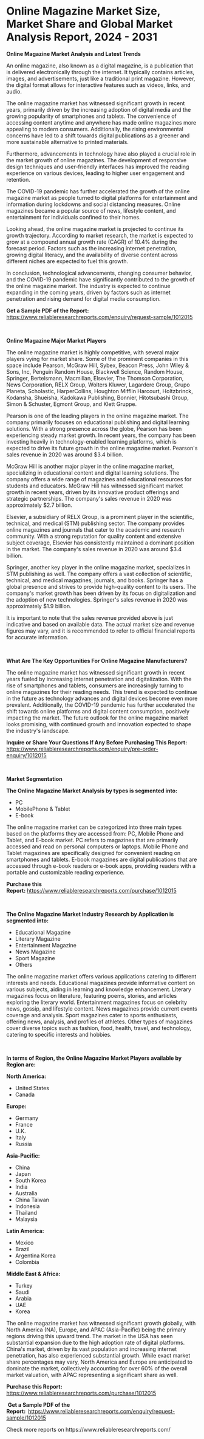 <p><h1>Online Magazine Market Size, Market Share and Global Market Analysis Report, 2024 - 2031</h1></p><p><strong>Online Magazine Market Analysis and Latest Trends</strong></p>
<p><p>An online magazine, also known as a digital magazine, is a publication that is delivered electronically through the internet. It typically contains articles, images, and advertisements, just like a traditional print magazine. However, the digital format allows for interactive features such as videos, links, and audio.</p><p>The online magazine market has witnessed significant growth in recent years, primarily driven by the increasing adoption of digital media and the growing popularity of smartphones and tablets. The convenience of accessing content anytime and anywhere has made online magazines more appealing to modern consumers. Additionally, the rising environmental concerns have led to a shift towards digital publications as a greener and more sustainable alternative to printed materials.</p><p>Furthermore, advancements in technology have also played a crucial role in the market growth of online magazines. The development of responsive design techniques and user-friendly interfaces has improved the reading experience on various devices, leading to higher user engagement and retention.</p><p>The COVID-19 pandemic has further accelerated the growth of the online magazine market as people turned to digital platforms for entertainment and information during lockdowns and social distancing measures. Online magazines became a popular source of news, lifestyle content, and entertainment for individuals confined to their homes.</p><p>Looking ahead, the online magazine market is projected to continue its growth trajectory. According to market research, the market is expected to grow at a compound annual growth rate (CAGR) of 10.4% during the forecast period. Factors such as the increasing internet penetration, growing digital literacy, and the availability of diverse content across different niches are expected to fuel this growth.</p><p>In conclusion, technological advancements, changing consumer behavior, and the COVID-19 pandemic have significantly contributed to the growth of the online magazine market. The industry is expected to continue expanding in the coming years, driven by factors such as internet penetration and rising demand for digital media consumption.</p></p>
<p><strong>Get a Sample PDF of the Report:&nbsp;</strong> <a href="https://www.reliableresearchreports.com/enquiry/request-sample/1012015">https://www.reliableresearchreports.com/enquiry/request-sample/1012015</a></p>
<p>&nbsp;</p>
<p><strong>Online Magazine Major Market Players</strong></p>
<p><p>The online magazine market is highly competitive, with several major players vying for market share. Some of the prominent companies in this space include Pearson, McGraw Hill, Sybex, Beacon Press, John Wiley & Sons, Inc, Penguin Random House, Blackwell Science, Random House, Springer, Bertelsmann, Macmillan, Elsevier, The Thomson Corporation, News Corporation, RELX Group, Wolters Kluwer, Lagardere Group, Grupo Planeta, Scholastic, HarperCollins, Houghton Mifflin Harcourt, Holtzbrinck, Kodansha, Shueisha, Kadokawa Publishing, Bonnier, Hitotsubashi Group, Simon & Schuster, Egmont Group, and Klett Gruppe.</p><p>Pearson is one of the leading players in the online magazine market. The company primarily focuses on educational publishing and digital learning solutions. With a strong presence across the globe, Pearson has been experiencing steady market growth. In recent years, the company has been investing heavily in technology-enabled learning platforms, which is expected to drive its future growth in the online magazine market. Pearson's sales revenue in 2020 was around $3.4 billion.</p><p>McGraw Hill is another major player in the online magazine market, specializing in educational content and digital learning solutions. The company offers a wide range of magazines and educational resources for students and educators. McGraw Hill has witnessed significant market growth in recent years, driven by its innovative product offerings and strategic partnerships. The company's sales revenue in 2020 was approximately $2.7 billion.</p><p>Elsevier, a subsidiary of RELX Group, is a prominent player in the scientific, technical, and medical (STM) publishing sector. The company provides online magazines and journals that cater to the academic and research community. With a strong reputation for quality content and extensive subject coverage, Elsevier has consistently maintained a dominant position in the market. The company's sales revenue in 2020 was around $3.4 billion.</p><p>Springer, another key player in the online magazine market, specializes in STM publishing as well. The company offers a vast collection of scientific, technical, and medical magazines, journals, and books. Springer has a global presence and strives to provide high-quality content to its users. The company's market growth has been driven by its focus on digitalization and the adoption of new technologies. Springer's sales revenue in 2020 was approximately $1.9 billion.</p><p>It is important to note that the sales revenue provided above is just indicative and based on available data. The actual market size and revenue figures may vary, and it is recommended to refer to official financial reports for accurate information.</p></p>
<p>&nbsp;</p>
<p><strong>What Are The Key Opportunities For Online Magazine Manufacturers?</strong></p>
<p><p>The online magazine market has witnessed significant growth in recent years fueled by increasing internet penetration and digitalization. With the rise of smartphones and tablets, consumers are increasingly turning to online magazines for their reading needs. This trend is expected to continue in the future as technology advances and digital devices become even more prevalent. Additionally, the COVID-19 pandemic has further accelerated the shift towards online platforms and digital content consumption, positively impacting the market. The future outlook for the online magazine market looks promising, with continued growth and innovation expected to shape the industry's landscape.</p></p>
<p><strong>Inquire or Share Your Questions If Any Before Purchasing This Report:</strong> <a href="https://www.reliableresearchreports.com/enquiry/pre-order-enquiry/1012015">https://www.reliableresearchreports.com/enquiry/pre-order-enquiry/1012015</a></p>
<p>&nbsp;</p>
<p><strong>Market Segmentation</strong></p>
<p><strong>The Online Magazine Market Analysis by types is segmented into:</strong></p>
<p><ul><li>PC</li><li>MobilePhone & Tablet</li><li>E-book</li></ul></p>
<p><p>The online magazine market can be categorized into three main types based on the platforms they are accessed from: PC, Mobile Phone and Tablet, and E-book market. PC refers to magazines that are primarily accessed and read on personal computers or laptops. Mobile Phone and Tablet magazines are specifically designed for convenient reading on smartphones and tablets. E-book magazines are digital publications that are accessed through e-book readers or e-book apps, providing readers with a portable and customizable reading experience.</p></p>
<p><strong>Purchase this Report:&nbsp;</strong><a href="https://www.reliableresearchreports.com/purchase/1012015">https://www.reliableresearchreports.com/purchase/1012015</a></p>
<p>&nbsp;</p>
<p><strong>The Online Magazine Market Industry Research by Application is segmented into:</strong></p>
<p><ul><li>Educational Magazine</li><li>Literary Magazine</li><li>Entertainment Magazine</li><li>News Magazine</li><li>Sport Magazine</li><li>Others</li></ul></p>
<p><p>The online magazine market offers various applications catering to different interests and needs. Educational magazines provide informative content on various subjects, aiding in learning and knowledge enhancement. Literary magazines focus on literature, featuring poems, stories, and articles exploring the literary world. Entertainment magazines focus on celebrity news, gossip, and lifestyle content. News magazines provide current events coverage and analysis. Sport magazines cater to sports enthusiasts, offering news, analysis, and profiles of athletes. Other types of magazines cover diverse topics such as fashion, food, health, travel, and technology, catering to specific interests and hobbies.</p></p>
<p>&nbsp;</p>
<p><strong>In terms of Region, the Online Magazine Market Players available by Region are:</strong></p>
<p>
    <p> <strong> North America: </strong>
        <ul>
            <li>United States</li>
            <li>Canada</li>
        </ul>
        </p> 
    <p> <strong> Europe: </strong>
        <ul>
            <li>Germany</li>
            <li>France</li>
            <li>U.K.</li>
            <li>Italy</li>
            <li>Russia</li>
        </ul>
        </p> 
    <p> <strong> Asia-Pacific: </strong>
        <ul>
            <li>China</li>
            <li>Japan</li>
            <li>South Korea</li>
            <li>India</li>
            <li>Australia</li>
            <li>China Taiwan</li>
            <li>Indonesia</li>
            <li>Thailand</li>
            <li>Malaysia</li>
        </ul>
        </p> 
    <p> <strong> Latin America: </strong>
        <ul>
            <li>Mexico</li>
            <li>Brazil</li>
            <li>Argentina Korea</li>
            <li>Colombia</li>
        </ul>
        </p> 
    <p> <strong> Middle East & Africa: </strong>
        <ul>
            <li>Turkey</li>
            <li>Saudi</li>
            <li>Arabia</li>
            <li>UAE</li>
            <li>Korea</li>
        </ul>
    </p>
    </p>
<p><p>The online magazine market has witnessed significant growth globally, with North America (NA), Europe, and APAC (Asia-Pacific) being the primary regions driving this upward trend. The market in the USA has seen substantial expansion due to the high adoption rate of digital platforms. China's market, driven by its vast population and increasing internet penetration, has also experienced substantial growth. While exact market share percentages may vary, North America and Europe are anticipated to dominate the market, collectively accounting for over 60% of the overall market valuation, with APAC representing a significant share as well.</p></p>
<p><strong>Purchase this Report: </strong><a href="https://www.reliableresearchreports.com/purchase/1012015">https://www.reliableresearchreports.com/purchase/1012015</a></p>
<p>&nbsp;<strong>Get a Sample PDF of the Report:&nbsp;&nbsp;</strong><a href="https://www.reliableresearchreports.com/enquiry/request-sample/1012015">https://www.reliableresearchreports.com/enquiry/request-sample/1012015</a></p>
<p><strong></strong></p>
<p>Check more reports on https://www.reliableresearchreports.com/</p>
